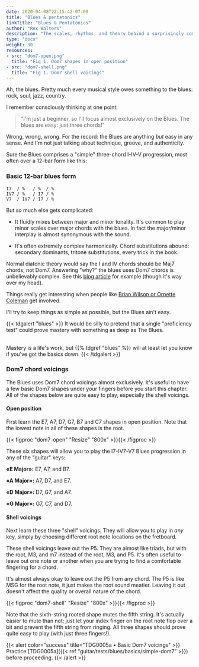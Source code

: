 ```yaml
---
date: 2020-04-08T22:15:42-07:00
title: "Blues & pentatonics"
linkTitle: "Blues & Pentatonics"
author: "Rex Walters"
description: "The scales, rhythms, and theory behind a surprisingly complex form"
type: "docs"
weight: 30
resources:
- src: "dom7-open.png"
  title: "Fig 1. Dom7 shapes in open position"
- src: "dom7-shell.png"
  title: "Fig 1. Dom7 shell voicings"
---
```


Ah, the blues. Pretty much every musical style owes something to the blues: rock, soul, jazz, country.

I remember consciously thinking at one point:

> "I'm just a beginner, so I'll focus almost exclusively on the Blues. The blues are easy: just three chords!"

Wrong, wrong, wrong. For the record: the Blues are anything *but* easy in any sense. And I'm not just talking about technique, groove, and authenticity.

Sure the Blues comprises a "simple" three-chord I-IV-V progression, most often over a 12-bar form like this:

### Basic 12-bar blues form

    I7  / %   / %  / %
    IV7 / %   / I7 / %
    V7  / IV7 / I7 / %


But *so* much else gets complicated:

* It fluidly mixes between major and minor tonality. It's common to play minor scales over major chords with the blues. In fact the major/minor interplay is almost synonymous with the sound.

* It's often extremely complex harmonically. Chord substitutions abound: secondary dominants, tritone substitutions, every trick in the book.

Normal diatonic theory would say the I and IV chords should be Maj7 chords, not Dom7. Answering "why?" the blues uses Dom7 chords is unbelievably complex. See this [blog article](http://www.ethanhein.com/wp/2014/blues-tonality/) for example (though it's way over my head).

Things really get interesting when people like <a href="https://flypaper.soundfly.com/features/understanding-advanced-blues-harmony/" target="_blank">Brian Wilson or Ornette Coleman</a> get involved.

I'll try to keep things as simple as possible, but the Blues ain't easy.

{{< tdgalert "blues" >}}
It would be silly to pretend that a single "proficiency test" could prove
mastery with something as deep as The Blues.<br><br>

Mastery is a life's work, but {{% tdgref "blues" %}} will at least let
you know if you've got the basics down.
{{< /tdgalert >}}

### Dom7 chord voicings

The Blues uses Dom7 chord voicings almost exclusively. It's useful to have a few basic Dom7 shapes under your fingers before you start this chapter. All of the shapes below are quite easy to play, especially the shell voicings.

#### Open position

First learn the E7, A7, D7, G7, B7 and C7 shapes in open position. Note that the lowest note in all of these shapes is the root.

{{< figproc "dom7-open" "Resize" "800x" >}}{{< /figproc >}}

These six shapes will allow you to play the I7-IV7-V7 Blues progression in any of the "guitar" keys:

**&laquo;E Major&raquo;:** E7, A7, and B7.

**&laquo;A Major&raquo;:** A7, D7, and E7.

**&laquo;D Major&raquo;:** D7, G7, and A7.

**&laquo;G Major&raquo;:** G7, C7, and D7.

#### Shell voicings

Next learn these three "shell" voicings. They will allow you to play in *any* key, simply by choosing different root note locations on the fretboard.

These shell voicings leave out the P5. They are almost like triads, but with the root, M3, and m7 instead of the root, M3, and P5. It's often useful to leave out one note or another when you are trying to find a comfortable fingering for a chord.

It's almost always okay to leave out the P5 from any chord. The P5 is like MSG for the root note, it just makes the root sound meatier. Leaving it out doesn't affect the quality or overall nature of the chord.

{{< figproc "dom7-shell" "Resize" "800x" >}}{{< /figproc >}}

Note that the sixth-string rooted shape mutes the fifth string. It's actually easier to mute than not: just let your index finger on the root note flop over a bit and prevent the fifth string from ringing. All three shapes should prove quite easy to play (with just three fingers!).

{{< alert color="success" title="TDG0005a • Basic Dom7 voicings" >}}
Practice [TDG0005a]({{< ref "guitar/tests/blues/basics/simple-dom7" >}}) before proceeding.
{{< /alert >}}
